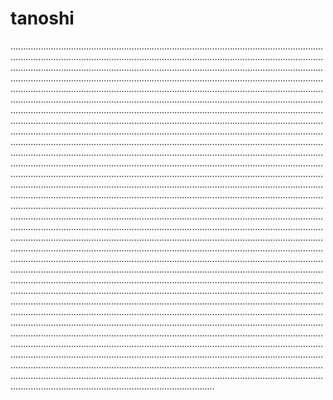 # tanoshi
.................................................................................................................................................................................................................................................................................................................................................................................................................................................................................................................................................................................................................................................................................................................................................................................................................................................................................................................................................................................................................................................................................................................................................................................................................................................................................................................................................................................................................................................................................................................................................................................................................................................................................................................................................................................................................................................................................................................................................................................................................................................................................................................................................................................................................................................................................................................................................................................................................................................................................................................................................................................................................................................................................................................................................................................................................................................................................................................................................................................................................................................................................................................................................................................................................................................................................................................................................................................................................................................................................................................................................................................................................................................................................................................................................................................................................................................................................................................................................................................................................................................................................................................................................................................................................